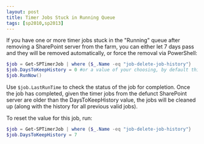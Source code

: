 ```yaml
---
layout: post
title: Timer Jobs Stuck in Running Queue
tags: [sp2010,sp2013]
---
```


If you have one or more timer jobs stuck in the "Running" queue after removing a SharePoint server from the farm, you can either let 7 days pass and they will be removed automatically, or force the removal via PowerShell:

```powershell
$job = Get-SPTimerJob | where {$_.Name -eq "job-delete-job-history"}
$job.DaysToKeepHistory = 0 #or a value of your choosing, by default this is 7
$job.RunNow()
```

Use `$job.LastRunTime` to check the status of the job for completion.  Once the job has completed, given the timer jobs from the defunct SharePoint server are older than the DaysToKeepHistory value, the jobs will be cleaned up (along with the history for all previous valid jobs).

To reset the value for this job, run:

```powershell
$job = Get-SPTimerJob | where {$_.Name -eq "job-delete-job-history"}
$job.DaysToKeepHistory = 7
```